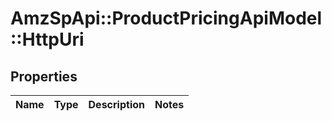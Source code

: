 # AmzSpApi::ProductPricingApiModel::HttpUri

## Properties
Name | Type | Description | Notes
------------ | ------------- | ------------- | -------------

